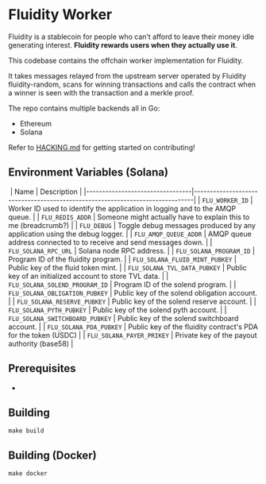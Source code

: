 
# Fluidity Worker

Fluidity is a stablecoin for people who can’t afford to leave their
money idle generating interest. **Fluidity rewards users when they actually
use it**.

This codebase contains the offchain worker implementation for Fluidity.

It takes messages relayed from the upstream server operated by Fluidity
fluidity-random, scans for winning transactions and calls the contract
when a winner is seen with the transaction and a merkle proof.

The repo contains multiple backends all in Go:

  - Ethereum
  - Solana

Refer to [HACKING.md](HACKING.md) for getting started on contributing!

## Environment Variables (Solana)
​
| Name                            | Description                                                                  |
|---------------------------------|------------------------------------------------------------------------------|
| `FLU_WORKER_ID`                 | Worker ID used to identify the application in logging and to the AMQP queue. |
| `FLU_REDIS_ADDR`                | Someone might actually have to explain this to me (breadcrumb?)              |
| `FLU_DEBUG`                     | Toggle debug messages produced by any application using the debug logger.    |
| `FLU_AMQP_QUEUE_ADDR`           | AMQP queue address connected to to receive and send messages down.           |
| `FLU_SOLANA_RPC_URL`            | Solana node RPC address.                                                     |
| `FLU_SOLANA_PROGRAM_ID`         | Program ID of the fluidity program.                                          |
| `FLU_SOLANA_FLUID_MINT_PUBKEY`  | Public key of the fluid token mint.                                          |
| `FLU_SOLANA_TVL_DATA_PUBKEY`    | Public key of an initialized account to store TVL data.                      |
| `FLU_SOLANA_SOLEND_PROGRAM_ID`  | Program ID of the solend program.                                            |
| `FLU_SOLANA_OBLIGATION_PUBKEY`  | Public key of the solend obligation account.                                 |
| `FLU_SOLANA_RESERVE_PUBKEY`     | Public key of the solend reserve account.                                    |
| `FLU_SOLANA_PYTH_PUBKEY`        | Public key of the solend pyth account.                                       |
| `FLU_SOLANA_SWITCHBOARD_PUBKEY` | Public key of the solend switchboard account.                                |
| `FLU_SOLANA_PDA_PUBKEY`         | Public key of the fluidity contract's PDA for the token (USDC)               |
| `FLU_SOLANA_PAYER_PRIKEY`       | Private key of the payout authority (base58)                                 |

## Prerequisites

-

## Building

	make build

## Building (Docker)

	make docker
